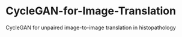 # CycleGAN-for-Image-Translation
CycleGAN for unpaired image-to-image translation in histopathology
